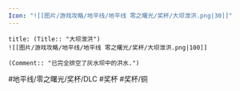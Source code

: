 ```yaml
---
Icon: "![[图片/游戏攻略/地平线/地平线 零之曙光/奖杯/大坝泄洪.png|30]]"
---
```

```ad-common-bronze-trophy
title: (Title:: "大坝泄洪")
![[图片/游戏攻略/地平线/地平线 零之曙光/奖杯/大坝泄洪.png|100]]

(Comment:: "已完全排空了灰水坝中的洪水.")
```

#地平线/零之曙光/奖杯/DLC #奖杯 #奖杯/铜
